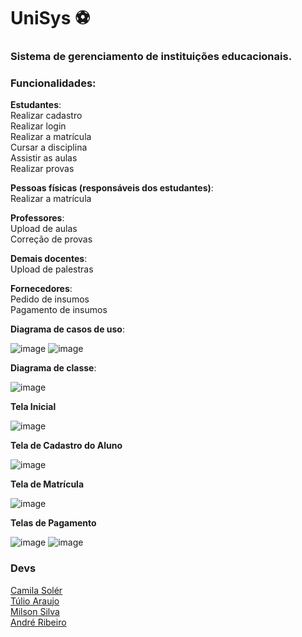 # UniSys ⚽ 

### Sistema de gerenciamento de instituições educacionais.

### **Funcionalidades**:

**Estudantes**:
<br>Realizar cadastro
<br>Realizar login
<br>Realizar a matrícula
<br>Cursar a disciplina
<br>Assistir as aulas 
<br>Realizar provas


**Pessoas físicas (responsáveis dos estudantes)**: 
<br>Realizar a matrícula 


**Professores**:
<br>Upload de aulas
<br>Correção de provas


**Demais docentes**:
<br>Upload de palestras

**Fornecedores**:
<br>Pedido de insumos
<br>Pagamento de insumos



**Diagrama de casos de uso**:

![image](https://github.com/user-attachments/assets/dad6b745-170c-4fa8-bd0a-b82adcdb5d01)
![image](https://github.com/user-attachments/assets/6bf1d29f-a3a9-4fd7-8fbc-1616d93707bd)



**Diagrama de classe**:

![image](https://github.com/user-attachments/assets/8319b671-84f7-49ad-8375-f4d74b57b894)


**Tela Inicial**

![image](https://github.com/user-attachments/assets/ad97191b-75c9-4378-a4f7-77e11fb5591a)


**Tela de Cadastro do Aluno**

![image](https://github.com/user-attachments/assets/5e14b87b-896b-4235-aff5-7503354e3deb)


**Tela de Matrícula**

![image](https://github.com/user-attachments/assets/f65b56f8-abd3-46f8-9076-11bafbbcb460)


**Telas de Pagamento**

![image](https://github.com/user-attachments/assets/33493f4b-d3af-416b-b149-473115186daa)
![image](https://github.com/user-attachments/assets/49f8bd16-38b5-43e0-bbe0-265dd75a63b7)


### Devs
<a href="https://github.com/camism7" target="_blank">Camila Solér</a><br>
<a href="https://github.com/TulioHAraujo" target="_blank"> Túlio Araujo</a><br>
<a href="https://github.com/milsonbsilva" target="_blank">Milson Silva</a><br>
<a href="https://github.com/anr00" target="_blank">André Ribeiro</a><br>
